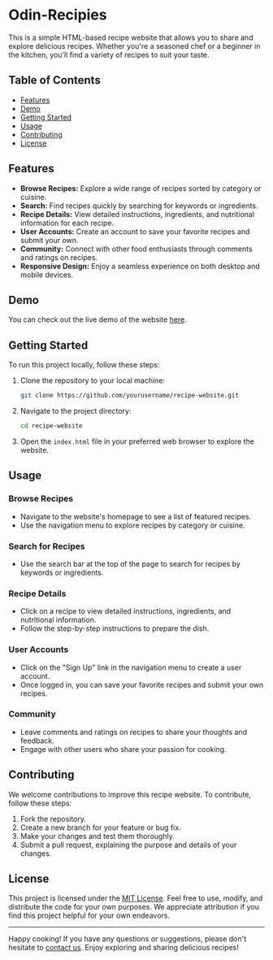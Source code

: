 # Odin-Recipies

This is a simple HTML-based recipe website that allows you to share and explore delicious recipes. Whether you're a seasoned chef or a beginner in the kitchen, you'll find a variety of recipes to suit your taste.

## Table of Contents

- [Features](#features)
- [Demo](#demo)
- [Getting Started](#getting-started)
- [Usage](#usage)
- [Contributing](#contributing)
- [License](#license)

## Features

- **Browse Recipes:** Explore a wide range of recipes sorted by category or cuisine.
- **Search:** Find recipes quickly by searching for keywords or ingredients.
- **Recipe Details:** View detailed instructions, ingredients, and nutritional information for each recipe.
- **User Accounts:** Create an account to save your favorite recipes and submit your own.
- **Community:** Connect with other food enthusiasts through comments and ratings on recipes.
- **Responsive Design:** Enjoy a seamless experience on both desktop and mobile devices.

## Demo

You can check out the live demo of the website [here](#).

## Getting Started

To run this project locally, follow these steps:

1. Clone the repository to your local machine:

   ```bash
   git clone https://github.com/yourusername/recipe-website.git
   ```

2. Navigate to the project directory:

   ```bash
   cd recipe-website
   ```

3. Open the `index.html` file in your preferred web browser to explore the website.

## Usage

### Browse Recipes

- Navigate to the website's homepage to see a list of featured recipes.
- Use the navigation menu to explore recipes by category or cuisine.

### Search for Recipes

- Use the search bar at the top of the page to search for recipes by keywords or ingredients.

### Recipe Details

- Click on a recipe to view detailed instructions, ingredients, and nutritional information.
- Follow the step-by-step instructions to prepare the dish.

### User Accounts

- Click on the "Sign Up" link in the navigation menu to create a user account.
- Once logged in, you can save your favorite recipes and submit your own recipes.

### Community

- Leave comments and ratings on recipes to share your thoughts and feedback.
- Engage with other users who share your passion for cooking.

## Contributing

We welcome contributions to improve this recipe website. To contribute, follow these steps:

1. Fork the repository.
2. Create a new branch for your feature or bug fix.
3. Make your changes and test them thoroughly.
4. Submit a pull request, explaining the purpose and details of your changes.

## License

This project is licensed under the [MIT License](LICENSE). Feel free to use, modify, and distribute the code for your own purposes. We appreciate attribution if you find this project helpful for your own endeavors.

---

Happy cooking! If you have any questions or suggestions, please don't hesitate to [contact us](mailto:your.email@example.com). Enjoy exploring and sharing delicious recipes!
